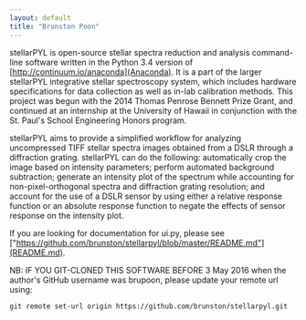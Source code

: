 ```yaml
---
layout: default
title: "Brunston Poon"
---
```


stellarPYL is open-source stellar spectra reduction and analysis command-line software written in the Python 3.4 version of [http://continuum.io/anaconda](Anaconda). It is a part of the larger stellarPYL integrative stellar spectroscopy system, which includes hardware specifications for data collection as well as in-lab calibration methods. This project was begun with the 2014 Thomas Penrose Bennett Prize Grant, and continued at an internship at the University of Hawaii in conjunction with the St. Paul's School Engineering Honors program.

stellarPYL aims to provide a simplified workflow for analyzing uncompressed TIFF stellar spectra images obtained from a DSLR through a diffraction grating. stellarPYL can do the following: automatically crop the image based on intensity parameters; perform automated background subtraction; generate an intensity plot of the spectrum while accounting for non-pixel-orthogonal spectra and diffraction grating resolution; and account for the use of a DSLR sensor by using either a relative response function or an absolute response function to negate the effects of sensor response on the intensity plot.

If you are looking for documentation for ui.py, please see ["https://github.com/brunston/stellarpyl/blob/master/README.md"](README.md).

NB: IF YOU GIT-CLONED THIS SOFTWARE BEFORE 3 May 2016 when the author's GitHub username was brupoon, please update your remote url using:

    git remote set-url origin https://github.com/brunston/stellarpyl.git
